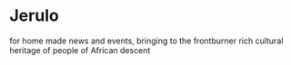 # Jerulo
for home made news and events, bringing to the frontburner rich cultural heritage of people of African descent
